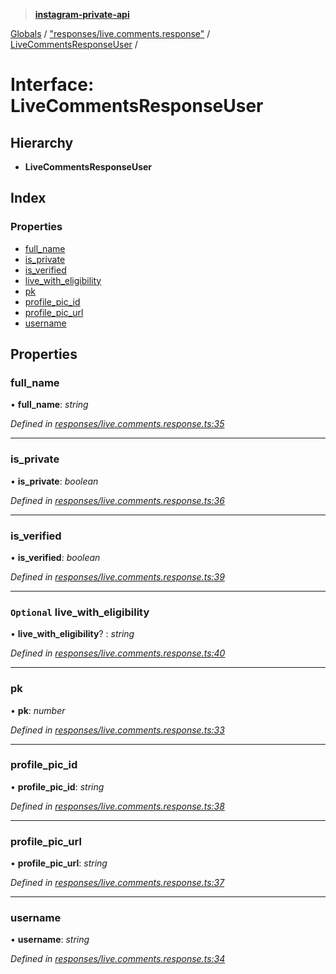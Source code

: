 > **[instagram-private-api](../README.md)**

[Globals](../README.md) / ["responses/live.comments.response"](../modules/_responses_live_comments_response_.md) / [LiveCommentsResponseUser](_responses_live_comments_response_.livecommentsresponseuser.md) /

# Interface: LiveCommentsResponseUser

## Hierarchy

* **LiveCommentsResponseUser**

## Index

### Properties

* [full_name](_responses_live_comments_response_.livecommentsresponseuser.md#full_name)
* [is_private](_responses_live_comments_response_.livecommentsresponseuser.md#is_private)
* [is_verified](_responses_live_comments_response_.livecommentsresponseuser.md#is_verified)
* [live_with_eligibility](_responses_live_comments_response_.livecommentsresponseuser.md#optional-live_with_eligibility)
* [pk](_responses_live_comments_response_.livecommentsresponseuser.md#pk)
* [profile_pic_id](_responses_live_comments_response_.livecommentsresponseuser.md#profile_pic_id)
* [profile_pic_url](_responses_live_comments_response_.livecommentsresponseuser.md#profile_pic_url)
* [username](_responses_live_comments_response_.livecommentsresponseuser.md#username)

## Properties

###  full_name

• **full_name**: *string*

*Defined in [responses/live.comments.response.ts:35](https://github.com/dilame/instagram-private-api/blob/01eb399/src/responses/live.comments.response.ts#L35)*

___

###  is_private

• **is_private**: *boolean*

*Defined in [responses/live.comments.response.ts:36](https://github.com/dilame/instagram-private-api/blob/01eb399/src/responses/live.comments.response.ts#L36)*

___

###  is_verified

• **is_verified**: *boolean*

*Defined in [responses/live.comments.response.ts:39](https://github.com/dilame/instagram-private-api/blob/01eb399/src/responses/live.comments.response.ts#L39)*

___

### `Optional` live_with_eligibility

• **live_with_eligibility**? : *string*

*Defined in [responses/live.comments.response.ts:40](https://github.com/dilame/instagram-private-api/blob/01eb399/src/responses/live.comments.response.ts#L40)*

___

###  pk

• **pk**: *number*

*Defined in [responses/live.comments.response.ts:33](https://github.com/dilame/instagram-private-api/blob/01eb399/src/responses/live.comments.response.ts#L33)*

___

###  profile_pic_id

• **profile_pic_id**: *string*

*Defined in [responses/live.comments.response.ts:38](https://github.com/dilame/instagram-private-api/blob/01eb399/src/responses/live.comments.response.ts#L38)*

___

###  profile_pic_url

• **profile_pic_url**: *string*

*Defined in [responses/live.comments.response.ts:37](https://github.com/dilame/instagram-private-api/blob/01eb399/src/responses/live.comments.response.ts#L37)*

___

###  username

• **username**: *string*

*Defined in [responses/live.comments.response.ts:34](https://github.com/dilame/instagram-private-api/blob/01eb399/src/responses/live.comments.response.ts#L34)*